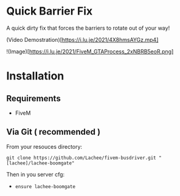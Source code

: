 # Quick Barrier Fix
A quick dirty fix that forces the barriers to rotate out of your way!

(Video Demostration)[https://i.lu.je/2021/4X8hmsAYGz.mp4]

!(Image)[https://i.lu.je/2021/FiveM_GTAProcess_2xNBRB5eoR.png]

# Installation
## Requirements
- FiveM

## Via Git ( recommended )
From your resouces directory:
```
git clone https://github.com/Lachee/fivem-busdriver.git "[lachee]/lachee-boomgate"
```

Then in you server cfg:
- `ensure lachee-boomgate`

